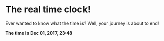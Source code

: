 # The real time clock!

Ever wanted to know what the time is? Well, your journey is about to end!

**The time is Dec 01, 2017, 23:48**